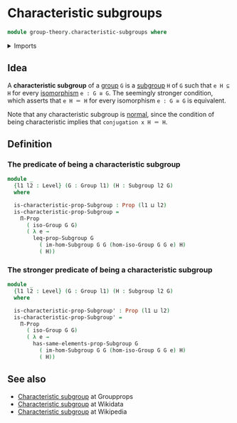 # Characteristic subgroups

```agda
module group-theory.characteristic-subgroups where
```

<details><summary>Imports</summary>

```agda
open import foundation.propositions
open import foundation.universe-levels

open import group-theory.groups
open import group-theory.images-of-group-homomorphisms
open import group-theory.isomorphisms-groups
open import group-theory.subgroups
```

</details>

## Idea

A **characteristic subgroup** of a [group](group-theory.groups.md) `G` is a
[subgroup](group-theory.subgroups.md) `H` of `G` such that `e H ⊆ H` for every
[isomorphism](group-theory.isomorphisms-groups.md) `e : G ≅ G`. The seemingly
stronger condition, which asserts that `e H ＝ H` for every isomorphism
`e : G ≅ G` is equivalent.

Note that any characteristic subgroup is
[normal](group-theory.normal-subgroups.md), since the condition of being
characteristic implies that `conjugation x H ＝ H`.

## Definition

### The predicate of being a characteristic subgroup

```agda
module _
  {l1 l2 : Level} (G : Group l1) (H : Subgroup l2 G)
  where

  is-characteristic-prop-Subgroup : Prop (l1 ⊔ l2)
  is-characteristic-prop-Subgroup =
    Π-Prop
      ( iso-Group G G)
      ( λ e →
        leq-prop-Subgroup G
          ( im-hom-Subgroup G G (hom-iso-Group G G e) H)
          ( H))
```

### The stronger predicate of being a characteristic subgroup

```agda
module _
  {l1 l2 : Level} (G : Group l1) (H : Subgroup l2 G)
  where

  is-characteristic-prop-Subgroup' : Prop (l1 ⊔ l2)
  is-characteristic-prop-Subgroup' =
    Π-Prop
      ( iso-Group G G)
      ( λ e →
        has-same-elements-prop-Subgroup G
          ( im-hom-Subgroup G G (hom-iso-Group G G e) H)
          ( H))
```

## See also

- [Characteristic subgroup](https://groupprops.subwiki.org/wiki/Characteristic_subgroup)
  at Groupprops
- [Characteristic subgroup](https://www.wikidata.org/entity/Q747027) at Wikidata
- [Characteristic subgroup](https://en.wikipedia.org/wiki/Characteristic_subgroup)
  at Wikipedia
